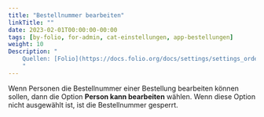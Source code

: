 ```yaml
---
title: "Bestellnummer bearbeiten"
linkTitle: ""
date: 2023-02-01T00:00:00-00:00
tags: [by-folio, for-admin, cat-einstellungen, app-bestellungen]
weight: 10
Description: "
    Quellen: [Folio](https://docs.folio.org/docs/settings/settings_orders/settings_orders/#settings--orders--edit ) & [GBV](https://info.gbv.de/display/FOLIOGBVEXTERN/Einstellungen+(Bestellungen):+Bestellnummer+bearbeiten)
    "
---
```


Wenn Personen die Bestellnummer einer Bestellung bearbeiten können sollen, dann die Option **Person kann bearbeiten** wählen. Wenn diese Option nicht ausgewählt ist, ist die Bestellnummer gesperrt.
